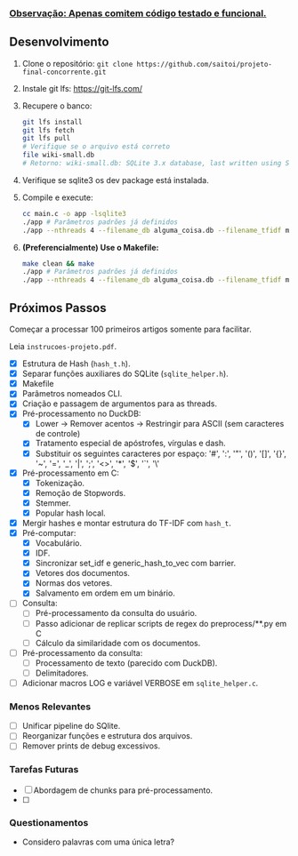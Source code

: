 ### <ins>**Observação**: Apenas comitem código testado e funcional.</ins> 

## Desenvolvimento

1. Clone o repositório: `git clone https://github.com/saitoi/projeto-final-concorrente.git`
2. Instale git lfs: https://git-lfs.com/
3. Recupere o banco:

    ```bash
    git lfs install
    git lfs fetch
    git lfs pull
    # Verifique se o arquivo está correto
    file wiki-small.db
    # Retorno: wiki-small.db: SQLite 3.x database, last written using SQLite version 3040001, file counter 1, database pages 93800, cookie 0x1, schema 4, UTF-8, version-valid-for 1
    ```

4. Verifique se sqlite3 os dev package está instalada.
5. Compile e execute:

    ```bash
    cc main.c -o app -lsqlite3
    ./app # Parâmetros padrões já definidos
    ./app --nthreads 4 --filename_db alguma_coisa.db --filename_tfidf marcos.bin
    ```

6. **(Preferencialmente) Use o Makefile:**

    ```bash
    make clean && make
    ./app # Parâmetros padrões já definidos
    ./app --nthreads 4 --filename_db alguma_coisa.db --filename_tfidf marcos.bin
    ```

## Próximos Passos

Começar a processar 100 primeiros artigos somente para facilitar.

Leia `instrucoes-projeto.pdf`.

- [x] Estrutura de Hash (`hash_t.h`).
- [x] Separar funções auxiliares do SQLite (`sqlite_helper.h`).
- [x] Makefile
- [x] Parâmetros nomeados CLI.
- [x] Criação e passagem de argumentos para as threads.
- [x] Pré-processamento no DuckDB:
    - [x] Lower -> Remover acentos -> Restringir para ASCII (sem caracteres de controle)
    - [x] Tratamento especial de apóstrofes, vírgulas e dash.
    - [x] Substituir os seguintes caracteres por espaço: '#', ':', '"', '()', '[]', '{}', '~', '=', '\_', '|', ';', '<>', '\*', '$', '\`', '\\\'
- [x] Pré-processamento em C:
    - [x] Tokenização.
    - [x] Remoção de Stopwords.
    - [x] Stemmer.
    - [x] Popular hash local.
- [x] Mergir hashes e montar estrutura do TF-IDF com `hash_t`. 
- [x] Pré-computar:
    - [x] Vocabulário.
    - [x] IDF.
    - [x] Sincronizar set_idf e generic_hash_to_vec com barrier.
    - [x] Vetores dos documentos.
    - [x] Normas dos vetores.
    - [x] Salvamento em ordem em um binário.
- [ ] Consulta:
    - [ ] Pré-processamento da consulta do usuário.
    - [ ] Passo adicionar de replicar scripts de regex do preprocess/**.py em C
    - [ ] Cálculo da similaridade com os documentos.
- [ ] Pré-processamento da consulta:
    - [ ] Processamento de texto (parecido com DuckDB).
    - [ ] Delimitadores.
- [ ] Adicionar macros LOG e variável VERBOSE em `sqlite_helper.c`.

### Menos Relevantes

- [ ] Unificar pipeline do SQlite.
- [ ] Reorganizar funções e estrutura dos arquivos.
- [ ] Remover prints de debug excessivos.

### Tarefas Futuras

- [ ] Abordagem de chunks para pré-processamento.
- [ ] 

### Questionamentos

- Considero palavras com uma única letra?